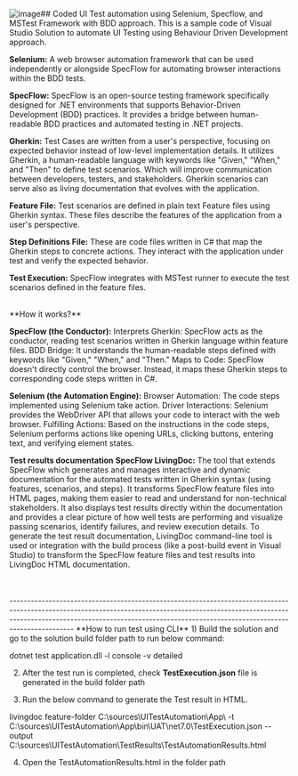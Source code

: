 ![image](https://github.com/khairulanwar-mohdraya/CodedUIAutomation/assets/100569372/b3b59513-289e-4eb6-b930-5e1c4a670350)## Coded UI Test automation using Selenium, Specflow, and MSTest Framework with BDD approach.
This is a sample code of Visual Studio Solution to automate UI Testing using Behaviour Driven Development approach.
<br>

**Selenium:**
A web browser automation framework that can be used independently or alongside SpecFlow for automating browser interactions within the BDD tests.

**SpecFlow:**
SpecFlow is an open-source testing framework specifically designed for .NET environments that supports Behavior-Driven Development (BDD) practices. 
It provides a bridge between human-readable BDD practices and automated testing in .NET projects.

**Gherkin:**
Test Cases are written from a user's perspective, focusing on expected behavior instead of low-level implementation details.
It utilizes Gherkin, a human-readable language with keywords like "Given," "When," and "Then" to define test scenarios. 
Which will improve communication between developers, testers, and stakeholders.
Gherkin scenarios can serve also as living documentation that evolves with the application.

**Feature File:** 
Test scenarios are defined in plain text Feature files using Gherkin syntax. 
These files describe the features of the application from a user's perspective.

**Step Definitions File:**
These are code files written in C# that map the Gherkin steps to concrete actions. 
They interact with the application under test and verify the expected behavior.

**Test Execution:** 
SpecFlow integrates with MSTest runner to execute the test scenarios defined in the feature files.


<br>
**How it works?**
<br>

**SpecFlow (the Conductor):**
Interprets Gherkin: SpecFlow acts as the conductor, reading test scenarios written in Gherkin language within feature files.
BDD Bridge: It understands the human-readable steps defined with keywords like "Given," "When," and "Then."
Maps to Code: SpecFlow doesn't directly control the browser. Instead, it maps these Gherkin steps to corresponding code steps written in C#.

**Selenium (the Automation Engine):**
Browser Automation: The code steps implemented using Selenium take action.
Driver Interactions: Selenium provides the WebDriver API that allows your code to interact with the web browser.
Fulfilling Actions: Based on the instructions in the code steps, Selenium performs actions like opening URLs, clicking buttons, entering text, and verifying element states.

**Test results documentation**
**SpecFlow LivingDoc:**
The tool that extends SpecFlow which generates and manages interactive and dynamic documentation for the automated tests written in Gherkin syntax (using features, scenarios, and steps).
It transforms SpecFlow feature files into HTML pages, making them easier to read and understand for non-technical stakeholders. 
It also displays test results directly within the documentation and provides a clear picture of how well tests are performing and visualize passing scenarios, identify failures, and review execution details.
To generate the test result documentation, LivingDoc command-line tool is used or integration with the build process (like a post-build event in Visual Studio) to transform the SpecFlow feature files and test results into LivingDoc HTML documentation.


<br>
<br>
------------------------------------------------------------------------------------------------------------------------------------------------------------------------------------------------------------------------------------------------------------
**How to run test using CLI**
1) Build the solution and go to the solution build folder path to run below command:

   dotnet test application.dll -l console -v detailed

2) After the test run is completed, check **TestExecution.json** file is generated in the build folder path

3) Run the below command to generate the Test result in HTML.
	
livingdoc feature-folder C:\sources\UITestAutomation\App\ -t C:\sources\UITestAutomation\App\bin\UAT\net7.0\TestExecution.json --output C:\sources\UITestAutomation\TestResults\TestAutomationResults.html

4) Open the TestAutomationResults.html in the folder path
